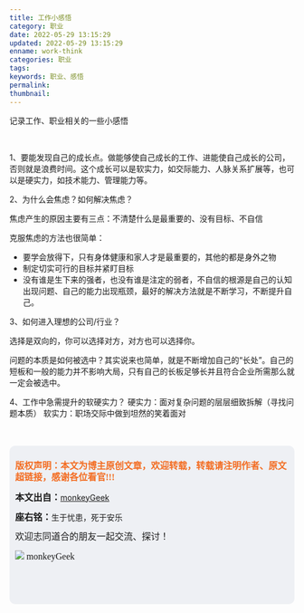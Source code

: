 ```yaml
---
title: 工作小感悟
category: 职业
date: 2022-05-29 13:15:29
updated: 2022-05-29 13:15:29
enname: work-think
categories: 职业
tags:
keywords: 职业、感悟
permalink:
thumbnail:
---
```


记录工作、职业相关的一些小感悟<!--more-->

</br>

1、要能发现自己的成长点。做能够使自己成长的工作、进能使自己成长的公司，否则就是浪费时间。这个成长可以是软实力，如交际能力、人脉关系扩展等，也可以是硬实力，如技术能力、管理能力等。



2、为什么会焦虑？如何解决焦虑？

焦虑产生的原因主要有三点：不清楚什么是最重要的、没有目标、不自信

克服焦虑的方法也很简单：

- 要学会放得下，只有身体健康和家人才是最重要的，其他的都是身外之物
- 制定切实可行的目标并紧盯目标
- 没有谁是生下来的强者，也没有谁是注定的弱者，不自信的根源是自己的认知出现问题、自己的能力出现瓶颈，最好的解决方法就是不断学习，不断提升自己。



3、如何进入理想的公司/行业？

选择是双向的，你可以选择对方，对方也可以选择你。

问题的本质是如何被选中？其实说来也简单，就是不断增加自己的“长处”。自己的短板和一般的能力并不影响大局，只有自己的长板足够长并且符合企业所需那么就一定会被选中。

4、工作中急需提升的软硬实力？
硬实力：面对复杂问题的层层细致拆解（寻找问题本质）
软实力：职场交际中做到坦然的笑着面对


</br>

</br>

<script>
var _hmt = _hmt || [];
(function() {
  var hm = document.createElement("script");
  hm.src = "https://hm.baidu.com/hm.js?2f798e6b269c8a40f12bef25d7f1876d";
  var s = document.getElementsByTagName("script")[0]; 
  s.parentNode.insertBefore(hm, s);
})();
</script>

<div style="height:260px; background-color:rgb(238,240,244); padding:10px;border-radius:10px;">
    <p style="color:#f36c21;font:bold 16px/20px 'kaiTi';">
      版权声明：本文为博主原创文章，欢迎转载，转载请注明作者、原文超链接，感谢各位看官!!!
    </p>
    <p>
      <span style="font:bold 16px/20px 'kaiTi';">本文出自：</span><a href="https://monkeyGeek369.github.io">monkeyGeek</a> 
    </p>
    <p>
      <span style="font:bold 16px/20px 'kaiTi';">座右铭：</span><span>生于忧患，死于安乐</span> 
    </p>
    <p>
      <span style="font:16px/20px 'kaiTi';">欢迎志同道合的朋友一起交流、探讨！</span> 
    </p>
    <img style="height:auto; width:auto;flot:left;" src="../../../../image/monkey64.png" /><span style="font:16px/20px 'kaiTi';flot:left;">   monkeyGeek</span>


